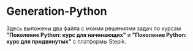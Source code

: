 # Generation-Python
Здесь выложены два файла с моими решениями задач по курсам __"Поколение Python: курс для начинающих"__ и __"Поколение Python: курс для продвинутых"__ с платформы Stepik. 
